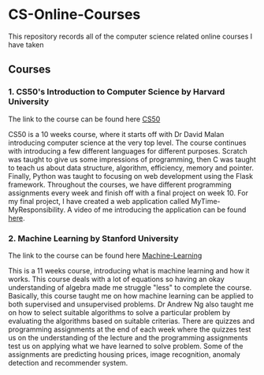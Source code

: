 # CS-Online-Courses
This repository records all of the computer science related online courses I have taken

## Courses
### 1. CS50's Introduction to Computer Science by Harvard University
The link to the course can be found here [CS50](https://www.edx.org/course/cs50s-introduction-computer-science-harvardx-cs50x)

CS50 is a 10 weeks course, where it starts off with Dr David Malan introducing computer science at the very top level. The course continues with introducing a few different languages for different purposes. Scratch was taught to give us some impressions of programming, then C was taught to teach us about data structure, algorithm, efficiency, memory and pointer. Finally, Python was taught to focusing on web development using the Flask framework. Throughout the courses, we have different programming assignments every week and finish off with a final project on week 10. For my final project, I have created a web application called MyTime-MyResponsibility. A video of me introducing the application can be found [here](https://www.youtube.com/watch?v=c6YiyP2a2Pc&feature=youtu.be).


### 2. Machine Learning by Stanford University
The link to the course can be found here [Machine-Learning](https://www.coursera.org/learn/machine-learning)

This is a 11 weeks course, introducing what is machine learning and how it works. This course deals with a lot of equations so having an okay understanding of algebra made me struggle "less" to complete the course. Basically, this course taught me on how machine learning can be applied to both supervised and unsupervised problems. Dr Andrew Ng also taught me on how to select suitable algorithms to solve a particular problem by evaluating the algorithms based on suitable criterias. There are quizzes and programming assignments at the end of each week where the quizzes test us on the understanding of the lecture and the programming assignments test us on applying what we have learned to solve problem. Some of the assignments are predicting housing prices, image recognition, anomaly detection and recommender system.
